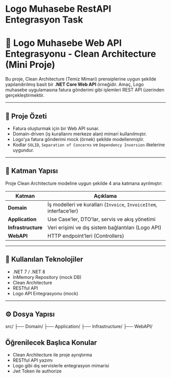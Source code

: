 # Logo Muhasebe RestAPI Entegrasyon Task

# 🧾 Logo Muhasebe Web API Entegrasyonu - Clean Architecture (Mini Proje)

Bu proje, Clean Architecture (Temiz Mimari) prensiplerine uygun şekilde yapılandırılmış basit bir **.NET Core Web API** örneğidir. Amaç, Logo muhasebe uygulamasına fatura gönderimi gibi işlemleri REST API üzerinden gerçekleştirmektir.

---

## 📌 Proje Özeti

- Fatura oluşturmak için bir Web API sunar.
- Domain-driven (iş kurallarını merkeze alan) mimari kullanılmıştır.
- Logo'ya fatura gönderimi mock (örnek) şekilde modellenmiştir.
- Kodlar `SOLID`, `Separation of Concerns` ve `Dependency Inversion` ilkelerine uygundur.

---

## 🧱 Katman Yapısı

Proje Clean Architecture modeline uygun şekilde 4 ana katmana ayrılmıştır:

| Katman | Açıklama |
|--------|----------|
| **Domain** | İş modelleri ve kuralları (`Invoice`, `InvoiceItem`, interface’ler) |
| **Application** | Use Case’ler, DTO’lar, servis ve akış yönetimi |
| **Infrastructure** | Veri erişimi ve dış sistem bağlantıları (Logo API) |
| **WebAPI** | HTTP endpoint’leri (Controllers) |

---

## 🚀 Kullanılan Teknolojiler

- .NET 7 / .NET 8
- InMemory Repository (mock DB)
- Clean Architecture
- RESTful API
- Logo API Entegrasyonu (mock)

---

## ⚙️ Dosya Yapısı

src/
├── Domain/
├── Application/
├── Infrastructure/
├── WebAPI/

## Öğrenilecek Başlıca Konular
- Clean Architecture ile proje ayrıştırma
- RESTful API yazımı
- Logo gibi dış servislerle entegrasyon mimarisi
- Jwt Token ile authorize

